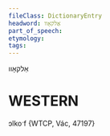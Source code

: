 ```yaml
---
fileClass: DictionaryEntry
headword: אַלקאָוו
part_of_speech: 
etymology: 
tags: 
---
```

אַלקאָוו

WESTERN
========

ɔlkoˑf {WTCP, Vác, 47197}

